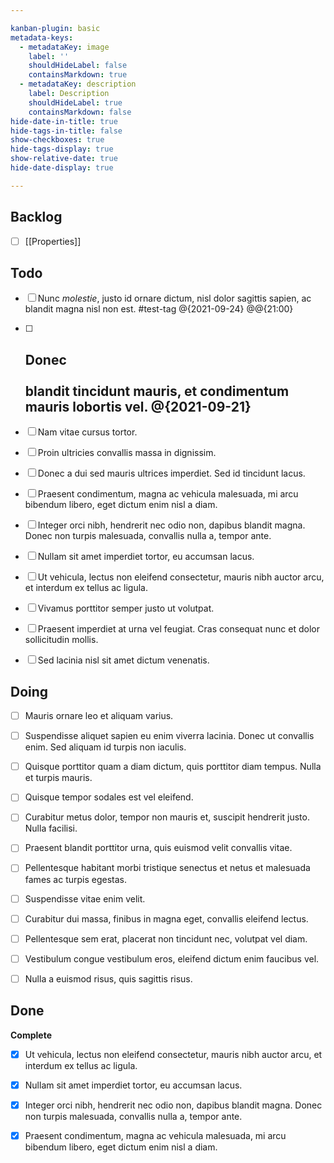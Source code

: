 ```yaml
---

kanban-plugin: basic
metadata-keys:
  - metadataKey: image
    label: ''
    shouldHideLabel: false
    containsMarkdown: true
  - metadataKey: description
    label: Description
    shouldHideLabel: true
    containsMarkdown: false
hide-date-in-title: true
hide-tags-in-title: false
show-checkboxes: true
hide-tags-display: true
show-relative-date: true
hide-date-display: true

---
```


## Backlog

- [ ] [[Properties]]


## Todo

- [ ] Nunc *molestie*, justo id ornare dictum, nisl dolor sagittis sapien, ac blandit magna nisl non est. #test-tag @{2021-09-24} @@{21:00} 
- [ ] ## Donec <br><br>**blandit** tincidunt mauris, et condimentum mauris lobortis vel. @{2021-09-21}
- [ ] Nam vitae cursus tortor.
- [ ] Proin ultricies convallis massa in dignissim.
- [ ] Donec a dui sed mauris ultrices imperdiet. Sed id tincidunt lacus.
- [ ] Praesent condimentum, magna ac vehicula malesuada, mi arcu bibendum libero, eget dictum enim nisl a diam.
- [ ] Integer orci nibh, hendrerit nec odio non, dapibus blandit magna. Donec non turpis malesuada, convallis nulla a, tempor ante.
- [ ] Nullam sit amet imperdiet tortor, eu accumsan lacus.
- [ ] Ut vehicula, lectus non eleifend consectetur, mauris nibh auctor arcu, et interdum ex tellus ac ligula.
- [ ] Vivamus porttitor semper justo ut volutpat.
- [ ] Praesent imperdiet at urna vel feugiat. Cras consequat nunc et dolor sollicitudin mollis.
- [ ] Sed lacinia nisl sit amet dictum venenatis.


## Doing

- [ ] Mauris ornare leo et aliquam varius. 
- [ ] Suspendisse aliquet sapien eu enim viverra lacinia. Donec ut convallis enim. Sed aliquam id turpis non iaculis. 
- [ ] Quisque porttitor quam a diam dictum, quis porttitor diam tempus. Nulla et turpis mauris. 
- [ ] Quisque tempor sodales est vel eleifend. 
- [ ] Curabitur metus dolor, tempor non mauris et, suscipit hendrerit justo. Nulla facilisi. 
- [ ] Praesent blandit porttitor urna, quis euismod velit convallis vitae. 
- [ ] Pellentesque habitant morbi tristique senectus et netus et malesuada fames ac turpis egestas. 
- [ ] Suspendisse vitae enim velit.
- [ ] Curabitur dui massa, finibus in magna eget, convallis eleifend lectus. 
- [ ] Pellentesque sem erat, placerat non tincidunt nec, volutpat vel diam. 
- [ ] Vestibulum congue vestibulum eros, eleifend dictum enim faucibus vel. 
- [ ] Nulla a euismod risus, quis sagittis risus.


## Done

**Complete**
- [x] Ut vehicula, lectus non eleifend consectetur, mauris nibh auctor arcu, et interdum ex tellus ac ligula.
- [x] Nullam sit amet imperdiet tortor, eu accumsan lacus.
- [x] Integer orci nibh, hendrerit nec odio non, dapibus blandit magna. Donec non turpis malesuada, convallis nulla a, tempor ante.
- [x] Praesent condimentum, magna ac vehicula malesuada, mi arcu bibendum libero, eget dictum enim nisl a diam.


